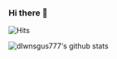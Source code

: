 ### Hi there 👋
![Hits](https://hits.seeyoufarm.com/api/count/incr/badge.svg?url=https://github.com/dlwnsgus777)

![dlwnsgus777's github stats](https://github-readme-stats.vercel.app/api?username=dlwnsgus777&show_icons=true&theme=cobalt)

<!--
**dlwnsgus777/dlwnsgus777** is a ✨ _special_ ✨ repository because its `README.md` (this file) appears on your GitHub profile.

Here are some ideas to get you started:

- 🔭 I’m currently working on ...
- 🌱 I’m currently learning ...
- 👯 I’m looking to collaborate on ...
- 🤔 I’m looking for help with ...
- 💬 Ask me about ...
- 📫 How to reach me: ...
- 😄 Pronouns: ...
- ⚡ Fun fact: ...
-->
